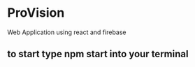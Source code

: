 # ProVision
Web Application using react and firebase

## to start type npm start into your terminal
